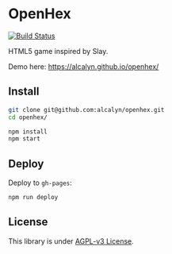 # OpenHex

[![Build Status](https://travis-ci.org/alcalyn/openhex.svg?branch=master)](https://travis-ci.org/alcalyn/openhex)

HTML5 game inspired by Slay.

Demo here: https://alcalyn.github.io/openhex/


## Install

``` bash
git clone git@github.com:alcalyn/openhex.git
cd openhex/

npm install
npm start
```


## Deploy

Deploy to `gh-pages`:

``` bash
npm run deploy
```


## License

This library is under [AGPL-v3 License](LICENSE).
